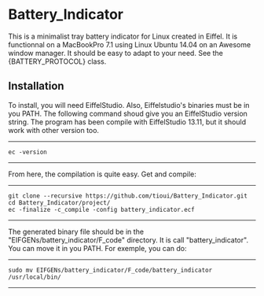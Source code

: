 Battery_Indicator
=================

This is a minimalist tray battery indicator for Linux created in Eiffel. It 
is functionnal on a MacBookPro 7.1 using Linux Ubuntu 14.04 on an Awesome 
window manager. It should be easy to adapt to your need. See the 
{BATTERY_PROTOCOL} class.

Installation
------------

To install, you will need EiffelStudio. Also, Eiffelstudio's binaries must be in you
PATH. The following command shoud give you an EiffelStudio version string. The program
has been compile with EiffelStudio 13.11, but it should work with other version too.

***

    ec -version

***

From here, the compilation is quite easy. Get and compile:

***

    git clone --recursive https://github.com/tioui/Battery_Indicator.git
    cd Battery_Indicator/project/
    ec -finalize -c_compile -config battery_indicator.ecf

***

The generated binary file should be in the "EIFGENs/battery_indicator/F_code" directory.
It is call "battery_indicator". You can move it in you PATH. For exemple, you can do:

***

    sudo mv EIFGENs/battery_indicator/F_code/battery_indicator /usr/local/bin/

***
